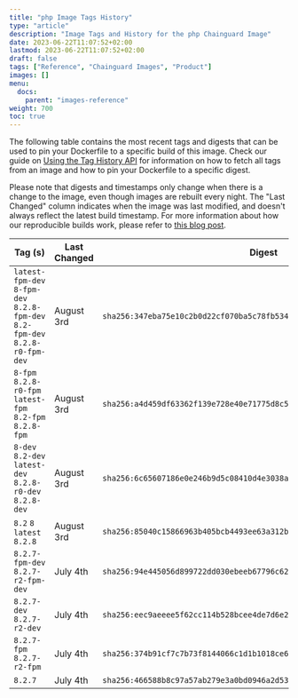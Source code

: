 ```yaml
---
title: "php Image Tags History"
type: "article"
description: "Image Tags and History for the php Chainguard Image"
date: 2023-06-22T11:07:52+02:00
lastmod: 2023-06-22T11:07:52+02:00
draft: false
tags: ["Reference", "Chainguard Images", "Product"]
images: []
menu:
  docs:
    parent: "images-reference"
weight: 700
toc: true
---
```


The following table contains the most recent tags and digests that can be used to pin your Dockerfile to a specific build of this image. Check our guide on [Using the Tag History API](/chainguard/chainguard-images/using-the-tag-history-api/) for information on how to fetch all tags from an image and how to pin your Dockerfile to a specific digest.

Please note that digests and timestamps only change when there is a change to the image, even though images are rebuilt every night. The "Last Changed" column indicates when the image was last modified, and doesn't always reflect the latest build timestamp. For more information about how our reproducible builds work, please refer to [this blog post](https://www.chainguard.dev/unchained/reproducing-chainguards-reproducible-image-builds).

| Tag (s)                                                                        | Last Changed | Digest                                                                    |
|--------------------------------------------------------------------------------|--------------|---------------------------------------------------------------------------|
|  `latest-fpm-dev` `8-fpm-dev` `8.2.8-fpm-dev` `8.2-fpm-dev` `8.2.8-r0-fpm-dev` | August 3rd   | `sha256:347eba75e10c2b0d22cf070ba5c78fb5341c2780a8f17e2ad9ac6c70d722fcae` |
|  `8-fpm` `8.2.8-r0-fpm` `latest-fpm` `8.2-fpm` `8.2.8-fpm`                     | August 3rd   | `sha256:a4d459df63362f139e728e40e71775d8c5dfaaed1cd2a38fa7fbe16222511778` |
|  `8-dev` `8.2-dev` `latest-dev` `8.2.8-r0-dev` `8.2.8-dev`                     | August 3rd   | `sha256:6c65607186e0e246b9d5c08410d4e3038afd7e3e197cfc3c20134529fe304773` |
|  `8.2` `8` `latest` `8.2.8`                                                    | August 3rd   | `sha256:85040c15866963b405bcb4493ee63a312bed915c64b16d717d6f09d8f8674cd4` |
|  `8.2.7-fpm-dev` `8.2.7-r2-fpm-dev`                                            | July 4th     | `sha256:94e445056d899722dd030ebeeb67796c62d5d8905358699938b5ebffdfcfd06f` |
|  `8.2.7-dev` `8.2.7-r2-dev`                                                    | July 4th     | `sha256:eec9aeeee5f62cc114b528bcee4de7d6e2beca6fcc91428d325c1bab848ee11b` |
|  `8.2.7-fpm` `8.2.7-r2-fpm`                                                    | July 4th     | `sha256:374b91cf7c7b73f8144066c1d1b1018ce6e6f931cf4af625c3d9a8558600be71` |
|  `8.2.7`                                                                       | July 4th     | `sha256:466588b8c97a57ab279e3a0bd0946a2d5301f609d1aa4e70359c137275b362fb` |
